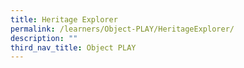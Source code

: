 ```yaml
---
title: Heritage Explorer
permalink: /learners/Object-PLAY/HeritageExplorer/
description: ""
third_nav_title: Object PLAY
---
```

